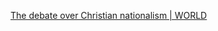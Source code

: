 
[The debate over Christian nationalism | WORLD](https://wng.org/articles/the-battle-for-americas-identity-1712027029)
